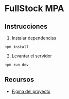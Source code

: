 # FullStock MPA

## Instrucciones

1. Instalar dependencias

```
npm install
```

2. Levantar el servidor

```
npm run dev
```

## Recursos

- [Figma del proyecto](https://www.figma.com/design/elrVuNqnd2CKUcgC92Y1X0/FullStock?node-id=1280-716&t=fvz7b7sIQTjI9XdA-1)
